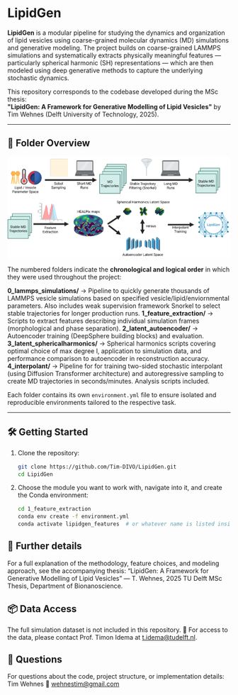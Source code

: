 # LipidGen

**LipidGen** is a modular pipeline for studying the dynamics and organization of lipid vesicles using coarse-grained molecular dynamics (MD) simulations and generative modeling. The project builds on coarse-grained LAMMPS simulations and systematically extracts physically meaningful features — particularly spherical harmonic (SH) representations — which are then modeled using deep generative methods to capture the underlying stochastic dynamics.

This repository corresponds to the codebase developed during the MSc thesis:  
**"LipidGen: A Framework for Generative Modelling of Lipid Vesicles"** by Tim Wehnes (Delft University of Technology, 2025).

---

## 📁 Folder Overview

![Project overview](./workflow.PNG)

The numbered folders indicate the **chronological and logical order** in which they were used throughout the project:

**0_lammps_simulations/** → Pipeline to quickly generate thousands of LAMMPS vesicle simulations based on specified vesicle/lipid/enviornmental parameters. Also includes weak supervision framework Snorkel to select    stable trajectories for longer production runs.
**1_feature_extraction/** → Scripts to extract features describing individual simulation frames (morphological and phase separation).
**2_latent_autoencoder/** → Autoencoder training (DeepSphere building blocks) and evaluation.
**3_latent_sphericalharmonics/** → Spherical harmonics scripts covering optimal choice of max degree l, application to simulation data, and performance comparison to autoencoder in reconstruction accuracy.
**4_interpolant/** → Pipeline for for training two-sided stochastic interpolant (using Diffusion Transformer architecture) and autoregressive sampling to create MD trajectories in seconds/minutes. Analysis scripts included.

Each folder contains its own `environment.yml` file to ensure isolated and reproducible environments tailored to the respective task.

---

## 🛠️ Getting Started

1. Clone the repository:
   ```bash
   git clone https://github.com/Tim-DIVO/LipidGen.git
   cd LipidGen
   ```

2. Choose the module you want to work with, navigate into it, and create the Conda environment:

    ```bash
    cd 1_feature_extraction
    conda env create -f environment.yml
    conda activate lipidgen_features  # or whatever name is listed inside
    ```

    
## 📄 Further details
For a full explanation of the methodology, feature choices, and modeling approach, see the accompanying thesis:
“LipidGen: A Framework for Generative Modelling of Lipid Vesicles” — T. Wehnes, 2025
TU Delft MSc Thesis, Department of Bionanoscience.

## 📦 Data Access
The full simulation dataset is not included in this repository.
📩 For access to the data, please contact Prof. Timon Idema at t.idema@tudelft.nl.

## 🙋 Questions
For questions about the code, project structure, or implementation details:
Tim Wehnes
📧 wehnestim@gmail.com
